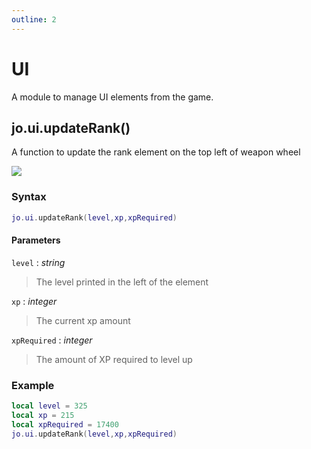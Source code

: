 ```yaml
---
outline: 2
---
```

# UI

A module to manage UI elements from the game.

## jo.ui.updateRank()
A function to update the rank element on the top left of weapon wheel

<img src="/images/previews/ui/updateRank.png" />

### Syntax
```lua
jo.ui.updateRank(level,xp,xpRequired)
```
#### Parameters
`level` : *string*
> The level printed in the left of the element

`xp` : *integer*
> The current xp amount
  
`xpRequired` : *integer*
> The amount of XP required to level up
  

### Example
```lua
local level = 325
local xp = 215
local xpRequired = 17400
jo.ui.updateRank(level,xp,xpRequired)
```